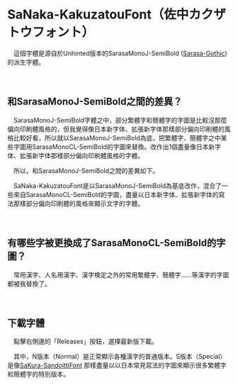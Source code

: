 # SaNaka-KakuzatouFont（佐中カクザトウフォント）

　這個字體是源自於Unhinted版本的SarasaMonoJ-SemiBold ([Sarasa-Gothic](https://github.com/be5invis/Sarasa-Gothic)) 的派生字體。


 　　

## 和SarasaMonoJ-SemiBold之間的差異？

　SarasaMonoJ-SemiBold字體之中，部分繁體字和簡體字的字圖是比較沒那麼偏向印刷體風格的，但我覺得像日本新字体、拡張新字体那樣部分偏向印刷體的風格比較好看，所以就以SarasaMonoJ-SemiBold為底，把繁體字、簡體字之中某些字圖用SarasaMonoCL-SemiBold的字圖來替換。改作出1個盡量像日本新字体、拡張新字体那樣部分偏向印刷體風格的字體。

　所以，和SarasaMonoJ-SemiBold之間的差異如下。

　SaNaka-KakuzatouFont是以SarasaMonoJ-SemiBold為基底改作，混合了一些來自SarasaMonoCL-SemiBold的字圖，盡量以日本新字体、拡張新字体的寫法那樣部分偏向印刷體的風格來顯示文字的字體。

　　

 ## 有哪些字被更換成了SarasaMonoCL-SemiBold的字圖？

 　常用漢字、人名用漢字、漢字検定之外的常用繁體字、簡體字……等漢字的字圖都被我替換了。

　　
 
 ## 下載字體

　點擊右側邊的「Releases」按鈕，選擇最新版下載。

　其中，N版本（Normal）是正常顯示各種漢字的普通版本。S版本（Special）是像[SaKura-SandoittiFont](https://github.com/Silent0225/SaKura-SandoittiFont) 那樣盡量以以日本常見寫法的字圖來顯示很多繁體字和簡體字的特別版本。
 
